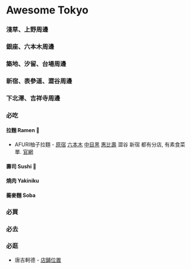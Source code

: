 # Awesome Tokyo

### 淺草、上野周邊

### 銀座、六本木周邊

### 築地、汐留、台場周邊

### 新宿、表參道、澀谷周邊

### 下北澤、吉祥寺周邊


### 必吃
#### 拉麵 Ramen :ramen:
 - AFURI柚子拉麵 - [原宿](https://tabelog.com/tw/tokyo/A1306/A130601/13095244/) [六本木](https://tabelog.com/tw/tokyo/A1307/A130701/13167723/dtlmap/) [中目黑](https://tabelog.com/tw/tokyo/A1317/A131701/13129706/dtlmap/) [惠比壽](https://tabelog.com/tw/tokyo/A1303/A130302/13005500/) 澀谷 新宿 都有分店, 有素食菜單. [官網](http://afuri.com/findus/)  

#### 壽司 Sushi :sushi:

#### 燒肉 Yakiniku

#### 蕎麥麵 Soba

### 必買

### 必去

### 必逛
 - 唐吉軻德 - [店鋪位置](http://www.donki-global.com/zhtw/store/shop_list.php?pid=30)
